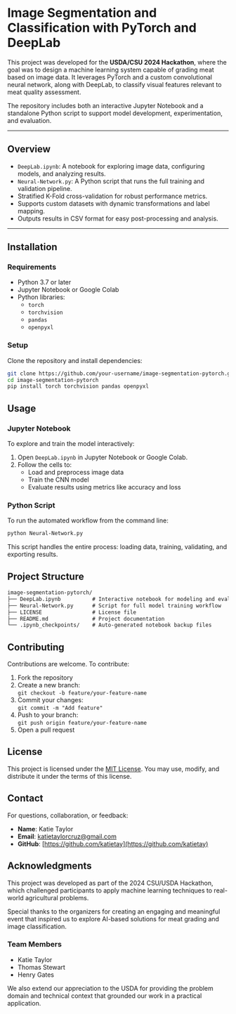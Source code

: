 # Image Segmentation and Classification with PyTorch and DeepLab

This project was developed for the **USDA/CSU 2024 Hackathon**, where the goal was to design a machine learning system capable of grading meat based on image data. It leverages PyTorch and a custom convolutional neural network, along with DeepLab, to classify visual features relevant to meat quality assessment.

The repository includes both an interactive Jupyter Notebook and a standalone Python script to support model development, experimentation, and evaluation.

---

## Overview

- `DeepLab.ipynb`: A notebook for exploring image data, configuring models, and analyzing results.
- `Neural-Network.py`: A Python script that runs the full training and validation pipeline.
- Stratified K-Fold cross-validation for robust performance metrics.
- Supports custom datasets with dynamic transformations and label mapping.
- Outputs results in CSV format for easy post-processing and analysis.

---

## Installation

### Requirements

- Python 3.7 or later  
- Jupyter Notebook or Google Colab  
- Python libraries:
  - `torch`
  - `torchvision`
  - `pandas`
  - `openpyxl`

### Setup

Clone the repository and install dependencies:

```bash
git clone https://github.com/your-username/image-segmentation-pytorch.git
cd image-segmentation-pytorch
pip install torch torchvision pandas openpyxl
```

## Usage

### Jupyter Notebook

To explore and train the model interactively:

1. Open `DeepLab.ipynb` in Jupyter Notebook or Google Colab.  
2. Follow the cells to:
   - Load and preprocess image data  
   - Train the CNN model  
   - Evaluate results using metrics like accuracy and loss

### Python Script

To run the automated workflow from the command line:

```bash
python Neural-Network.py
```
This script handles the entire process: loading data, training, validating, and exporting results.

## Project Structure

````markdown
image-segmentation-pytorch/
├── DeepLab.ipynb          # Interactive notebook for modeling and evaluation
├── Neural-Network.py      # Script for full model training workflow
├── LICENSE                # License file
├── README.md              # Project documentation
└── .ipynb_checkpoints/    # Auto-generated notebook backup files
````

## Contributing
Contributions are welcome. To contribute:
1. Fork the repository  
2. Create a new branch:  
   `git checkout -b feature/your-feature-name`  
3. Commit your changes:  
   `git commit -m "Add feature"`  
4. Push to your branch:  
   `git push origin feature/your-feature-name`  
5. Open a pull request

## License
This project is licensed under the [MIT License](LICENSE). You may use, modify, and distribute it under the terms of this license.

## Contact
For questions, collaboration, or feedback:
- **Name**: Katie Taylor  
- **Email**: katietaylorcruz@gmail.com  
- **GitHub**: [https://github.com/katietay](https://github.com/katietay)

## Acknowledgments
This project was developed as part of the 2024 CSU/USDA Hackathon, which challenged participants to apply machine learning techniques to real-world agricultural problems.

Special thanks to the organizers for creating an engaging and meaningful event that inspired us to explore AI-based solutions for meat grading and image classification.

### Team Members
- Katie Taylor
- Thomas Stewart
- Henry Gates

We also extend our appreciation to the USDA for providing the problem domain and technical context that grounded our work in a practical application.
